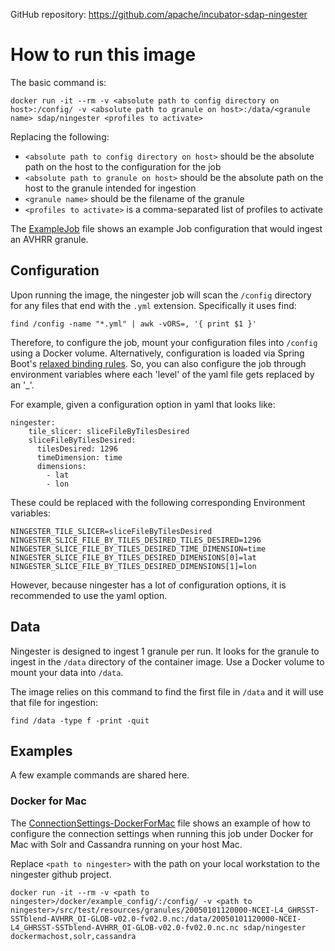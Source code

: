 GitHub repository: https://github.com/apache/incubator-sdap-ningester

# How to run this image

The basic command is:

    docker run -it --rm -v <absolute path to config directory on host>:/config/ -v <absolute path to granule on host>:/data/<granule name> sdap/ningester <profiles to activate>

Replacing the following:

  - `<absolute path to config directory on host>` should be the absolute path on the host to the configuration for the job
  - `<absolute path to granule on host>` should be the absolute path on the host to the granule intended for ingestion
  - `<granule name>` should be the filename of the granule
  - `<profiles to activate>` is a comma-separated list of profiles to activate
  
The [ExampleJob](example_config/ExampleJob.yml) file shows an example Job configuration that would ingest an AVHRR granule.

## Configuration

Upon running the image, the ningester job will scan the `/config` directory for any files that end with the `.yml` extension. Specifically it uses find:

    find /config -name "*.yml" | awk -vORS=, '{ print $1 }'
    
Therefore, to configure the job, mount your configuration files into `/config` using a Docker volume. Alternatively, configuration is loaded via Spring Boot's [relaxed binding rules](https://docs.spring.io/spring-boot/docs/current/reference/html/boot-features-external-config.html#boot-features-external-config-relaxed-binding).
So, you can also configure the job through environment variables where each 'level' of the yaml file gets replaced by an '_'.

For example, given a configuration option in yaml that looks like:

    ningester:
        tile_slicer: sliceFileByTilesDesired
        sliceFileByTilesDesired:
          tilesDesired: 1296
          timeDimension: time
          dimensions:
            - lat
            - lon

These could be replaced with the following corresponding Environment variables:

    NINGESTER_TILE_SLICER=sliceFileByTilesDesired
    NINGESTER_SLICE_FILE_BY_TILES_DESIRED_TILES_DESIRED=1296
    NINGESTER_SLICE_FILE_BY_TILES_DESIRED_TIME_DIMENSION=time
    NINGESTER_SLICE_FILE_BY_TILES_DESIRED_DIMENSIONS[0]=lat
    NINGESTER_SLICE_FILE_BY_TILES_DESIRED_DIMENSIONS[1]=lon
    
However, because ningester has a lot of configuration options, it is recommended to use the yaml option.

## Data

Ningester is designed to ingest 1 granule per run. It looks for the granule to ingest in the `/data` directory of the container image.
Use a Docker volume to mount your data into `/data`.  

The image relies on this command to find the first file in `/data` and it will use that file for ingestion:

    find /data -type f -print -quit

## Examples

A few example commands are shared here.

### Docker for Mac

The [ConnectionSettings-DockerForMac](example_config/ConnectionSettings-DockerForMac.yml) file shows an example of how to configure the connection settings
when running this job under Docker for Mac with Solr and Cassandra running on your host Mac.

Replace `<path to ningester>` with the path on your local workstation to the ningester github project. 

    docker run -it --rm -v <path to ningester>/docker/example_config/:/config/ -v <path to ningester>/src/test/resources/granules/20050101120000-NCEI-L4_GHRSST-SSTblend-AVHRR_OI-GLOB-v02.0-fv02.0.nc:/data/20050101120000-NCEI-L4_GHRSST-SSTblend-AVHRR_OI-GLOB-v02.0-fv02.0.nc.nc sdap/ningester dockermachost,solr,cassandra